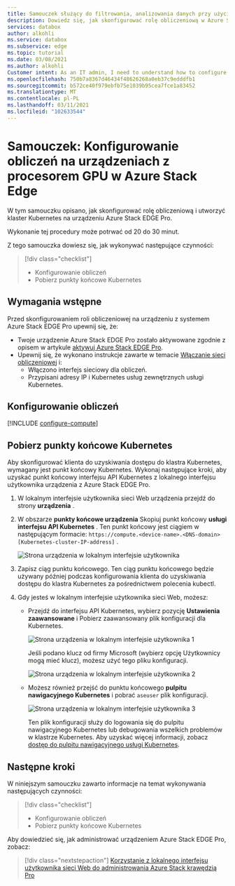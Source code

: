 ```yaml
---
title: Samouczek służący do filtrowania, analizowania danych przy użyciu obliczeń na Azure Stack Edge — procesor GPU Microsoft Docs
description: Dowiedz się, jak skonfigurować rolę obliczeniową w Azure Stack Edge GPU i użyć jej do przekształcenia danych przed wysłaniem do platformy Azure.
services: databox
author: alkohli
ms.service: databox
ms.subservice: edge
ms.topic: tutorial
ms.date: 03/08/2021
ms.author: alkohli
Customer intent: As an IT admin, I need to understand how to configure compute on Azure Stack Edge Pro so I can use it to transform the data before sending it to Azure.
ms.openlocfilehash: 750b7a8367d46434f48626268a0eb37c9edddfb1
ms.sourcegitcommit: b572ce40f979ebfb75e1039b95cea7fce1a83452
ms.translationtype: MT
ms.contentlocale: pl-PL
ms.lasthandoff: 03/11/2021
ms.locfileid: "102633544"
---
```

# <a name="tutorial-configure-compute-on-azure-stack-edge-pro-gpu-device"></a>Samouczek: Konfigurowanie obliczeń na urządzeniach z procesorem GPU w Azure Stack Edge

<!--ALPA WILL VERIFY - [!INCLUDE [applies-to-skus](../../includes/azure-stack-edge-applies-to-all-sku.md)]-->

W tym samouczku opisano, jak skonfigurować rolę obliczeniową i utworzyć klaster Kubernetes na urządzeniu Azure Stack EDGE Pro. 

Wykonanie tej procedury może potrwać od 20 do 30 minut.


Z tego samouczka dowiesz się, jak wykonywać następujące czynności:

> [!div class="checklist"]
> * Konfigurowanie obliczeń
> * Pobierz punkty końcowe Kubernetes

 
## <a name="prerequisites"></a>Wymagania wstępne

Przed skonfigurowaniem roli obliczeniowej na urządzeniu z systemem Azure Stack EDGE Pro upewnij się, że:

- Twoje urządzenie Azure Stack EDGE Pro zostało aktywowane zgodnie z opisem w artykule [aktywuj Azure Stack EDGE Pro](azure-stack-edge-gpu-deploy-activate.md).
- Upewnij się, że wykonano instrukcje zawarte w temacie [Włączanie sieci obliczeniowej](azure-stack-edge-gpu-deploy-configure-network-compute-web-proxy.md#enable-compute-network) i:
    - Włączono interfejs sieciowy dla obliczeń.
    - Przypisani adresy IP i Kubernetes usług zewnętrznych usługi Kubernetes.

## <a name="configure-compute"></a>Konfigurowanie obliczeń

[!INCLUDE [configure-compute](../../includes/azure-stack-edge-gateway-configure-compute.md)]

## <a name="get-kubernetes-endpoints"></a>Pobierz punkty końcowe Kubernetes

Aby skonfigurować klienta do uzyskiwania dostępu do klastra Kubernetes, wymagany jest punkt końcowy Kubernetes. Wykonaj następujące kroki, aby uzyskać punkt końcowy interfejsu API Kubernetes z lokalnego interfejsu użytkownika urządzenia z Azure Stack EDGE Pro.

1. W lokalnym interfejsie użytkownika sieci Web urządzenia przejdź do strony **urządzenia** .
2. W obszarze **punkty końcowe urządzenia** Skopiuj punkt końcowy **usługi interfejsu API Kubernetes** . Ten punkt końcowy jest ciągiem w następującym formacie: `https://compute.<device-name>.<DNS-domain>[Kubernetes-cluster-IP-address]` . 

    ![Strona urządzenia w lokalnym interfejsie użytkownika](./media/azure-stack-edge-gpu-create-kubernetes-cluster/device-kubernetes-endpoint-1.png)

3. Zapisz ciąg punktu końcowego. Ten ciąg punktu końcowego będzie używany później podczas konfigurowania klienta do uzyskiwania dostępu do klastra Kubernetes za pośrednictwem polecenia kubectl.

4. Gdy jesteś w lokalnym interfejsie użytkownika sieci Web, możesz:

    - Przejdź do interfejsu API Kubernetes, wybierz pozycję **Ustawienia zaawansowane** i Pobierz zaawansowany plik konfiguracji dla Kubernetes. 

        ![Strona urządzenia w lokalnym interfejsie użytkownika 1](./media/azure-stack-edge-gpu-deploy-configure-compute/download-advanced-config-1.png)

        Jeśli podano klucz od firmy Microsoft (wybierz opcję Użytkownicy mogą mieć klucz), możesz użyć tego pliku konfiguracji.

        ![Strona urządzenia w lokalnym interfejsie użytkownika 2](./media/azure-stack-edge-gpu-deploy-configure-compute/download-advanced-config-2.png)

    - Możesz również przejść do punktu końcowego **pulpitu nawigacyjnego Kubernetes** i pobrać `aseuser` plik konfiguracji. 
    
        ![Strona urządzenia w lokalnym interfejsie użytkownika 3](./media/azure-stack-edge-gpu-deploy-configure-compute/download-aseuser-config-1.png)

        Ten plik konfiguracji służy do logowania się do pulpitu nawigacyjnego Kubernetes lub debugowania wszelkich problemów w klastrze Kubernetes. Aby uzyskać więcej informacji, zobacz [dostęp do pulpitu nawigacyjnego usługi Kubernetes](azure-stack-edge-gpu-monitor-kubernetes-dashboard.md#access-dashboard). 


## <a name="next-steps"></a>Następne kroki

W niniejszym samouczku zawarto informacje na temat wykonywania następujących czynności:

> [!div class="checklist"]
> * Konfigurowanie obliczeń
> * Pobierz punkty końcowe Kubernetes


Aby dowiedzieć się, jak administrować urządzeniem Azure Stack EDGE Pro, zobacz:

> [!div class="nextstepaction"]
> [Korzystanie z lokalnego interfejsu użytkownika sieci Web do administrowania Azure Stack krawędzią Pro](azure-stack-edge-manage-access-power-connectivity-mode.md)
